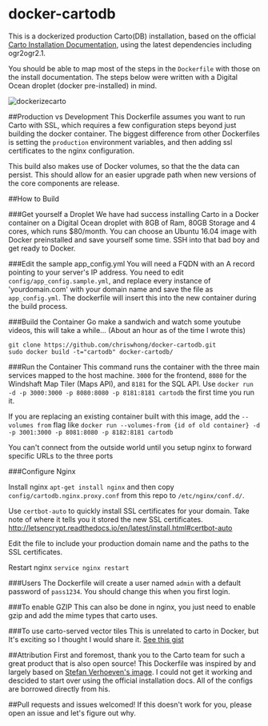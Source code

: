 # docker-cartodb
This is a dockerized production Carto(DB) installation, based on the official [Carto Installation Documentation](http://cartodb.readthedocs.io/en/latest/install.html), using the latest dependencies including ogr2ogr2.1.  

You should be able to map most of the steps in the `Dockerfile` with those on the install documentation. The steps below were written with a Digital Ocean droplet (docker pre-installed) in mind.

![dockerizecarto](https://cloud.githubusercontent.com/assets/1833820/22806442/1703bcac-eef0-11e6-8826-33a126932d23.png)


##Production vs Development
This Dockerfile assumes you want to run Carto with SSL, which requires a few configuration steps beyond just building the docker container.  The biggest difference from other Dockerfiles is setting the `production` environment variables, and then adding ssl certificates to the nginx configuration.

This build also makes use of Docker volumes, so that the the data can persist.  This should allow for an easier upgrade path when new versions of the core components are release.

##How to Build

###Get yourself a Droplet
We have had success installing Carto in a Docker container on a Digital Ocean droplet with 8GB of Ram, 80GB Storage and 4 cores, which runs $80/month.  You can choose an Ubuntu 16.04 image with Docker preinstalled and save yourself some time.  SSH into that bad boy and get ready to Docker.

###Edit the sample app_config.yml
You will need a FQDN with an A record pointing to your server's IP address.  You need to edit `config/app_config.sample.yml`, and replace every instance of 'yourdomain.com' with your domain name and save the file as `app_config.yml`.  The dockerfile will insert this into the new container during the build process. 


###Build the Container
Go make a sandwich and watch some youtube videos, this will take a while... (About an hour as of the time I wrote this)
```
git clone https://github.com/chriswhong/docker-cartodb.git
sudo docker build -t="cartodb" docker-cartodb/
```
###Run the Container
This command runs the container with the three main services mapped to the host machine.  `3000` for the frontend, `8080` for the Windshaft Map Tiler (Maps API), and `8181` for the SQL API.
Use `docker run -d -p 3000:3000 -p 8080:8080 -p 8181:8181 cartodb` the first time you run it.

If you are replacing an existing container built with this image, add the `--volumes from` flag like `docker run --volumes-from {id of old container} -d -p 3001:3000 -p 8081:8080 -p 8182:8181 cartodb`  

You can't connect from the outside world until you setup nginx to forward specific URLs to the three ports

###Configure Nginx

Install nginx `apt-get install nginx` and then copy `config/cartodb.nginx.proxy.conf` from this repo to `/etc/nginx/conf.d/`. 

Use `certbot-auto` to quickly install SSL certificates for your domain.  Take note of where it tells you it stored the new SSL certificates.  http://letsencrypt.readthedocs.io/en/latest/install.html#certbot-auto

Edit the file to include your production domain name and the paths to the SSL certificates.

Restart nginx `service nginx restart`

###Users
The Dockerfile will create a user named `admin` with a default password of `pass1234`.  You should change this when you first login.

###To enable GZIP
This can also be done in nginx, you just need to enable gzip and add the mime types that carto uses.  

###To use carto-served vector tiles
This is unrelated to carto in Docker, but It's exciting so I thought I would share it.  [See this gist](http://bl.ocks.org/chriswhong/2695b75fd1936bd034df83c91738648d) 

##Attribution
First and foremost, thank you to the Carto team for such a great product that is also open source!
This Dockerfile was inspired by and largely based on [Stefan Verhoeven's image](https://github.com/sverhoeven/docker-cartodb). I could not get it working and descided to start over using the official installation docs.  All of the configs are borrowed directly from his. 

##Pull requests and issues welcomed!
If this doesn't work for you, please open an issue and let's figure out why.
